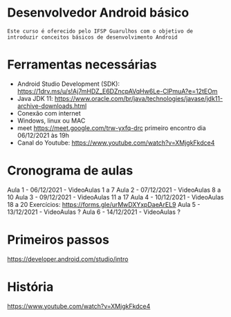 # Desenvolvedor Android básico

    Este curso é oferecido pelo IFSP Guarulhos com o objetivo de introduzir conceitos básicos de desenvolvimento Android
   
   
# Ferramentas necessárias

- Android Studio Development (SDK): https://1drv.ms/u/s!Aj7mHDZ_E6DZncpAVqHw6Le-ClPmuA?e=12tEOm
- Java JDK 11: https://www.oracle.com/br/java/technologies/javase/jdk11-archive-downloads.html 
- Conexão com internet
- Windows, linux ou MAC
- meet https://meet.google.com/trw-yxfq-drc  primeiro encontro dia 06/12/2021 às 19h
- Canal do Youtube: https://www.youtube.com/watch?v=XMjgkFkdce4

# Cronograma de aulas
Aula 1 - 06/12/2021 - VideoAulas 1 a 7
Aula 2 - 07/12/2021 - VideoAulas 8 a 10
Aula 3 - 09/12/2021 - VideoAulas 11 a 17
Aula 4 - 10/12/2021 - VideoAulas 18 a 20
Exercícios: https://forms.gle/urMwDXYxpDaeArEL9
Aula 5 - 13/12/2021 - VideoAulas ?
Aula 6 - 14/12/2021 - VideoAulas ?

# Primeiros passos
https://developer.android.com/studio/intro

# História

https://www.youtube.com/watch?v=XMjgkFkdce4
